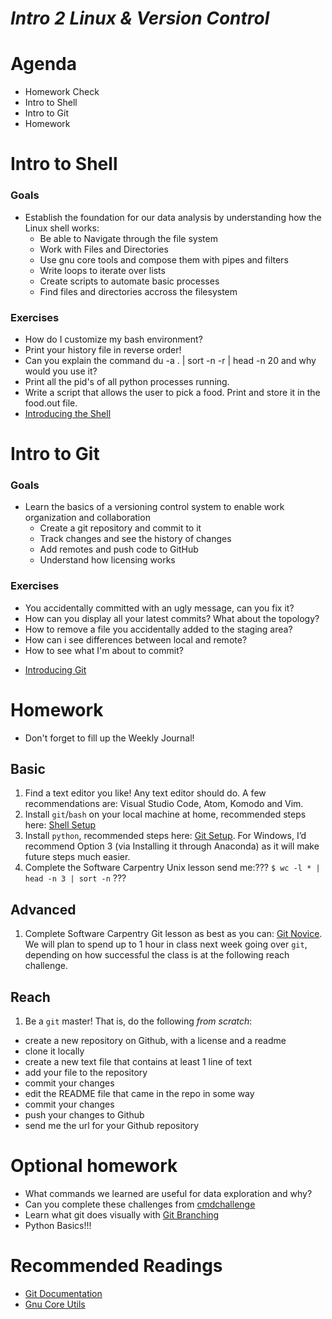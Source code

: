 
# *Intro 2 Linux & Version Control*

# Agenda
* Homework Check
* Intro to Shell
* Intro to Git
* Homework

# Intro to Shell

### Goals
* Establish the foundation for our data analysis by understanding how the Linux shell works:
  * Be able to Navigate through the file system
  * Work with Files and Directories
  * Use gnu core tools and compose them with pipes and filters
  * Write loops to iterate over lists
  * Create scripts to automate basic processes
  * Find files and directories accross the filesystem

### Exercises
* How do I customize my bash environment?
* Print your history file in reverse order!
* Can you explain the command du -a . | sort -n -r | head -n 20 and why would you use it? 
* Print all the pid's of all python processes running.
* Write a script that allows the user to pick a food. Print and store it in the food.out file.
* [Introducing the Shell](http://swcarpentry.github.io/shell-novice/)

# Intro to Git

### Goals
* Learn the basics of a versioning control system to enable work organization and collaboration
  * Create a git repository and commit to it
  * Track changes and see the history of changes
  * Add remotes and push code to GitHub
  * Understand how licensing works

### Exercises
  - You accidentally committed with an ugly message, can you fix it?
  - How can you display all your latest commits? What about the topology?
  - How to remove a file you accidentally added to the staging area?
  - How can i see differences between local and remote?
  - How to see what I'm about to commit?
  * [Introducing Git](http://swcarpentry.github.io/git-novice/)

# Homework
* Don't forget to fill up the Weekly Journal! 

## Basic
1. Find a text editor you like! Any text editor should do. A few recommendations are: Visual Studio Code, Atom, Komodo and Vim. 
2. Install `git`/`bash` on your local machine at home, recommended steps here: [Shell Setup](http://swcarpentry.github.io/shell-novice/setup.html)
3. Install `python`, recommended steps here: [Git Setup](http://swcarpentry.github.io/python-novice-inflammation/setup/). For Windows, I’d recommend Option 3 (via Installing it through Anaconda) as it will make future steps much easier.
4. Complete the Software Carpentry Unix lesson send me:???
```$ wc -l * | head -n 3 | sort -n``` ???

## Advanced
1. Complete Software Carpentry Git lesson as best as you can: [Git Novice](http://swcarpentry.github.io/git-novice/). We will plan to spend up to 1 hour in class next week going over `git`, depending on how successful the class is at the following reach challenge.
  
## Reach
1. Be a `git` master! That is, do the following *from scratch*:
  * create a new repository on Github, with a license and a readme
  * clone it locally
  * create a new text file that contains at least 1 line of text
  * add your file to the repository
  * commit your changes
  * edit the README file that came in the repo in some way
  * commit your changes
  * push your changes to Github
  * send me the url for your Github repository

# Optional homework
* What commands we learned are useful for data exploration and why?
* Can you complete these challenges from [cmdchallenge](https://cmdchallenge.com/)
* Learn what git does visually with [Git Branching](https://learngitbranching.js.org/)
* Python Basics!!!

# Recommended Readings
* [Git Documentation](https://git-scm.com/doc)
* [Gnu Core Utils](http://www.gnu.org/software/coreutils/manual/html_node/)
